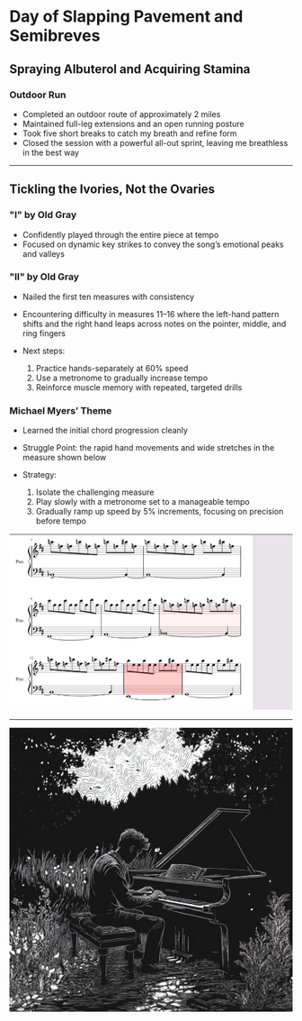 # Day of Slapping Pavement and Semibreves

## Spraying Albuterol and Acquiring Stamina

### Outdoor Run

- Completed an outdoor route of approximately 2 miles
- Maintained full-leg extensions and an open running posture
- Took five short breaks to catch my breath and refine form
- Closed the session with a powerful all-out sprint, leaving me breathless in the best way

---

## Tickling the Ivories, Not the Ovaries

### "I" by Old Gray

- Confidently played through the entire piece at tempo
- Focused on dynamic key strikes to convey the song’s emotional peaks and valleys

### "II" by Old Gray

- Nailed the first ten measures with consistency
- Encountering difficulty in measures 11–16 where the left-hand pattern shifts and the right hand leaps across notes on the pointer, middle, and ring fingers
- Next steps:

  1. Practice hands-separately at 60% speed
  2. Use a metronome to gradually increase tempo
  3. Reinforce muscle memory with repeated, targeted drills

### Michael Myers’ Theme

- Learned the initial chord progression cleanly
- Struggle Point: the rapid hand movements and wide stretches in the measure shown below
- Strategy:

  1. Isolate the challenging measure
  2. Play slowly with a metronome set to a manageable tempo
  3. Gradually ramp up speed by 5% increments, focusing on precision before tempo

![Michael Myers Theme Measure Issue](./assets/michaelMyersThemeMeasureIssue.png)

---

![Piano in Nature](./assets/pianoInNature.png)
